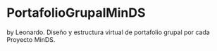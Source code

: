 # PortafolioGrupalMinDS
by Leonardo. Diseño y estructura virtual de portafolio grupal por cada Proyecto MinDS.
